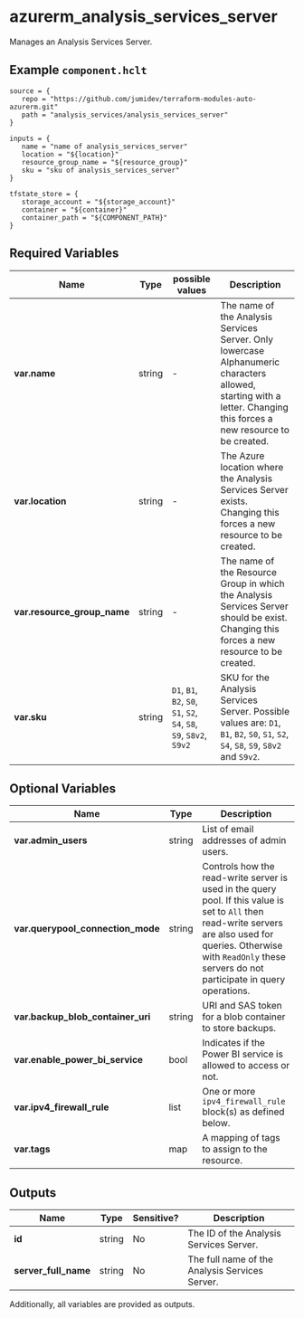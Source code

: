 # azurerm_analysis_services_server

Manages an Analysis Services Server.

## Example `component.hclt`

```hcl
source = {
   repo = "https://github.com/jumidev/terraform-modules-auto-azurerm.git" 
   path = "analysis_services/analysis_services_server" 
}

inputs = {
   name = "name of analysis_services_server" 
   location = "${location}" 
   resource_group_name = "${resource_group}" 
   sku = "sku of analysis_services_server" 
}

tfstate_store = {
   storage_account = "${storage_account}" 
   container = "${container}" 
   container_path = "${COMPONENT_PATH}" 
}

```

## Required Variables

| Name | Type |  possible values |  Description |
| ---- | --------- |  ----------- | ----------- |
| **var.name** | string |  -  |  The name of the Analysis Services Server. Only lowercase Alphanumeric characters allowed, starting with a letter. Changing this forces a new resource to be created. | 
| **var.location** | string |  -  |  The Azure location where the Analysis Services Server exists. Changing this forces a new resource to be created. | 
| **var.resource_group_name** | string |  -  |  The name of the Resource Group in which the Analysis Services Server should be exist. Changing this forces a new resource to be created. | 
| **var.sku** | string |  `D1`, `B1`, `B2`, `S0`, `S1`, `S2`, `S4`, `S8`, `S9`, `S8v2`, `S9v2`  |  SKU for the Analysis Services Server. Possible values are: `D1`, `B1`, `B2`, `S0`, `S1`, `S2`, `S4`, `S8`, `S9`, `S8v2` and `S9v2`. | 

## Optional Variables

| Name | Type |  Description |
| ---- | --------- |  ----------- |
| **var.admin_users** | string |  List of email addresses of admin users. | 
| **var.querypool_connection_mode** | string |  Controls how the read-write server is used in the query pool. If this value is set to `All` then read-write servers are also used for queries. Otherwise with `ReadOnly` these servers do not participate in query operations. | 
| **var.backup_blob_container_uri** | string |  URI and SAS token for a blob container to store backups. | 
| **var.enable_power_bi_service** | bool |  Indicates if the Power BI service is allowed to access or not. | 
| **var.ipv4_firewall_rule** | list |  One or more `ipv4_firewall_rule` block(s) as defined below. | 
| **var.tags** | map |  A mapping of tags to assign to the resource. | 



## Outputs

| Name | Type | Sensitive? | Description |
| ---- | ---- | --------- | --------- |
| **id** | string | No  | The ID of the Analysis Services Server. | 
| **server_full_name** | string | No  | The full name of the Analysis Services Server. | 

Additionally, all variables are provided as outputs.
